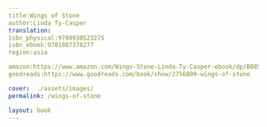 ```yaml
---
title:Wings of Stone 
author:Linda Ty-Casper
translation: 
isbn_physical:9780930523275 
isbn_ebook:9781887378277
region:asia

amazon:https://www.amazon.com/Wings-Stone-Linda-Ty-Casper-ebook/dp/B085VVZ4KL 
goodreads:https://www.goodreads.com/book/show/2756809-wings-of-stone

cover:  ./assets/images/
permalink: /wings-of-stone

layout: book
---
```


